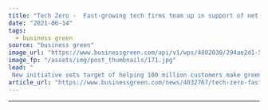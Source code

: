 ```yaml
---
title: "Tech Zero -  Fast-growing tech firms team up in support of net zero transition"
date: "2021-06-14"
tags: 
  - business green
source: "business green"
image_url: "https://www.businessgreen.com/api/v1/wps/4802030/294ae2d1-5837-4e18-a5be-7449feb64a8c/5/data-centre-graphic-185x114.jpg"
image_fp: "/assets/img/post_thumbnails/171.jpg"
lead: "
 New initiative sets target of helping 100 million customers make greener choices to help accelerate decarbonisation ..."
article_url: "https://www.businessgreen.com/news/4032767/tech-zero-fast-growing-tech-firms-team-support-net-zero-transition"
---
```


---
